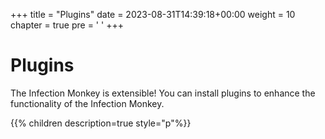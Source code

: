 +++
title = "Plugins"
date = 2023-08-31T14:39:18+00:00
weight = 10
chapter = true
pre = '<i class="fas fa-puzzle-piece"></i> '
+++

# Plugins

The Infection Monkey is extensible! You can install plugins to enhance the functionality of the Infection Monkey.

{{% children description=true style="p"%}}
